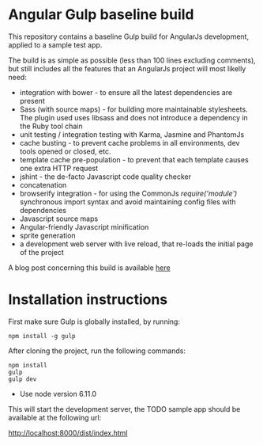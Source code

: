 Angular Gulp baseline build
=================

This repository contains a baseline Gulp build for AngularJs development, applied to a sample test app. 

The build is as simple as possible (less than 100 lines excluding comments), but still includes all the features that an AngularJs project will most likelly need: 

* integration with bower - to ensure all the latest dependencies are present
* Sass (with source maps) - for building more maintainable stylesheets. The plugin used uses libsass and does not introduce a dependency in the Ruby tool chain 
* unit testing / integration testing with Karma, Jasmine and PhantomJs
* cache busting - to prevent cache problems in all environments, dev tools opened or closed, etc.
* template cache pre-population - to prevent that each template causes one extra HTTP request
* jshint - the de-facto Javascript code quality checker
* concatenation
* browserify integration - for using the CommonJs *require('module')* synchronous import syntax and avoid maintaining config files with dependencies
* Javascript source maps
* Angular-friendly Javascript minification
* sprite generation 
* a development web server with live reload, that re-loads the initial page of the project

A blog post concerning this build is available [here](http://blog.jhades.org/what-every-angular-project-likely-needs-and-a-gulp-build-to-provide-it/)

# Installation instructions

First make sure Gulp is globally installed, by running:

    npm install -g gulp

After cloning the project, run the following commands:

    npm install
    gulp
    gulp dev

* Use node version 6.11.0
    
This will start the development server, the TODO sample app should be available at the following url:

[http://localhost:8000/dist/index.html](http://localhost:8000/dist/index.html)
    


